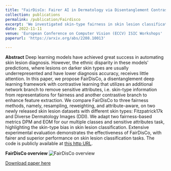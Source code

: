 ```yaml
---
title: "FairDisCo: Fairer AI in Dermatology via Disentanglement Contrastive Learning"
collection: publications
permalink: /publication/Fairdisco
excerpt: 'We investigated skin-type fairness in skin lesion classification datasets and models. We proposed FairDisCo, a novel deep neural network featuring disentangled representation learning and contrastive learning to promote fairness and boost classification accuracy.'
date: 2022-11-11
venue: 'European Conference on Computer Vision (ECCV) ISIC Workshops'
paperurl: 'https://arxiv.org/abs/2208.10013'

---
```

**Abstract**
Deep learning models have achieved great success in automating skin lesion diagnosis. However, the ethnic disparity in these models' predictions, where lesions on darker skin types are usually underrepresented and have lower diagnosis accuracy, receives little attention. In this paper, we propose FairDisCo, a disentanglement deep learning framework with contrastive learning that utilizes an additional network branch to remove sensitive attributes, i.e. skin-type information from representations for fairness and another contrastive branch to enhance feature extraction. We compare FairDisCo to three fairness methods, namely, resampling, reweighting, and attribute-aware, on two newly released skin lesion datasets with different skin types: Fitzpatrick17k and Diverse Dermatology Images (DDI). We adapt two fairness-based metrics DPM and EOM for our multiple classes and sensitive attributes task, highlighting the skin-type bias in skin lesion classification. Extensive experimental evaluation demonstrates the effectiveness of FairDisCo, with fairer and superior performance on skin lesion classification tasks. The code is publicly available at [this http URL](https://github.com/siyi-wind/FairDisCo).

**FairDisCo overview**
![FairDisCo overview](http://nourhanb.github.io/images/Fairdisco_block.jpg)

[Download paper here](http://nourhanb.github.io/files/fairdisco.pdf)
